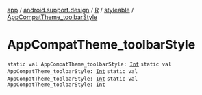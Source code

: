 [app](../../../index.md) / [android.support.design](../../index.md) / [R](../index.md) / [styleable](index.md) / [AppCompatTheme_toolbarStyle](.)

# AppCompatTheme_toolbarStyle

`static val AppCompatTheme_toolbarStyle: `[`Int`](https://kotlinlang.org/api/latest/jvm/stdlib/kotlin/-int/index.html)
`static val AppCompatTheme_toolbarStyle: `[`Int`](https://kotlinlang.org/api/latest/jvm/stdlib/kotlin/-int/index.html)
`static val AppCompatTheme_toolbarStyle: `[`Int`](https://kotlinlang.org/api/latest/jvm/stdlib/kotlin/-int/index.html)
`static val AppCompatTheme_toolbarStyle: `[`Int`](https://kotlinlang.org/api/latest/jvm/stdlib/kotlin/-int/index.html)